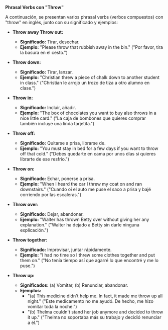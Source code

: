 

**Phrasal Verbs con "Throw"**

A continuación, se presentan varios phrasal verbs (verbos compuestos) con "throw" en inglés, junto con su significado y ejemplos:

*   **Throw away   Throw out:**
    *   **Significado:** Tirar, desechar.
    *   **Ejemplo:** "Please throw that rubbish away in the bin." ("Por favor, tira la basura en el cesto.")

*   **Throw down:**
    *   **Significado:** Tirar, lanzar.
    *   **Ejemplo:** "Christian threw a piece of chalk down to another student in class." ("Christian le arrojó un trozo de tiza a otro alumno en clase.")

*   **Throw in:**
    *   **Significado:** Incluir, añadir.
    *   **Ejemplo:** "The box of chocolates you want to buy also throws in a nice little card." ("La caja de bombones que quieres comprar también incluye una linda tarjetita.")

*   **Throw off:**
    *   **Significado:** Quitarse a prisa, librarse de.
    *   **Ejemplo:** "You must stay in bed for a few days if you want to throw off that cold." ("Debes quedarte en cama por unos días si quieres librarte de ese resfrío.")

*   **Throw on:**
    *   **Significado:** Echar, ponerse a prisa.
    *   **Ejemplo:** "When I heard the car I threw my coat on and ran downstairs." ("Cuando oí el auto me puse el saco a prisa y bajé corriendo por las escaleras.")

*   **Throw over:**
    *   **Significado:** Dejar, abandonar.
    *   **Ejemplo:** "Walter has thrown Betty over without giving her any explanation." ("Walter ha dejado a Betty sin darle ninguna explicación.")

*   **Throw together:**
    *   **Significado:** Improvisar, juntar rápidamente.
    *   **Ejemplo:** "I had no time so I threw some clothes together and put them on." ("No tenía tiempo así que agarré lo que encontré y me lo puse.")

*   **Throw up:**
    *   **Significados:** (a) Vomitar, (b) Renunciar, abandonar.
    *   **Ejemplos:**
        *   "(a) This medicine didn't help me. In fact, it made me throw up all night." ("Este medicamento no me ayudó. De hecho, me hizo vomitar toda la noche.")
        *   "(b) Thelma couldn't stand her job anymore and decided to throw it up." ("Thelma no soportaba más su trabajo y decidió renunciar a él.")


